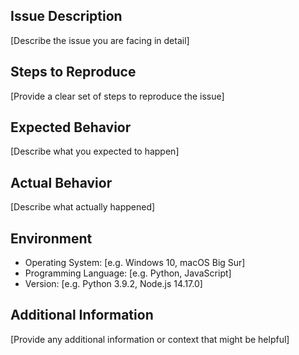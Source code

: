## Issue Description

[Describe the issue you are facing in detail]

## Steps to Reproduce

[Provide a clear set of steps to reproduce the issue]

## Expected Behavior

[Describe what you expected to happen]

## Actual Behavior

[Describe what actually happened]

## Environment

- Operating System: [e.g. Windows 10, macOS Big Sur]
- Programming Language: [e.g. Python, JavaScript]
- Version: [e.g. Python 3.9.2, Node.js 14.17.0]

## Additional Information

[Provide any additional information or context that might be helpful]
